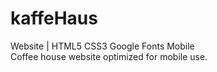# kaffeHaus
Website | HTML5 CSS3 Google Fonts Mobile <br/>
Coffee house website optimized for mobile use.
